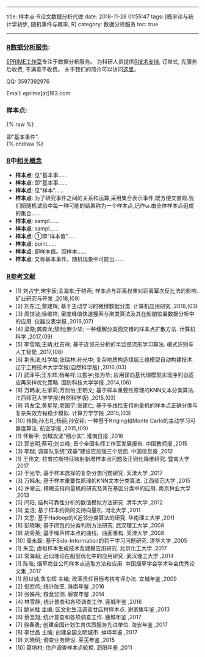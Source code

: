 
---
title: 样本点-R论文数据分析代做
date: 2018-11-28 01:55:47
tags: [概率论与统计学初步, 随机事件与概率, R]
category: 数据分析服务
toc: true

---



<span></span>
<!-- more -->

### [R](/tags/R/)[数据分析服务](/categories/数据分析服务/):
[EPRIME工作室](http://eprime.cn/)专注于数据分析服务。
为科研人员提供[R技术支持](http://eprime.cn/2018/08/18/EPRIME工作室R代做服务详情/), 订单式, 先服务后收费, 不满意不收费。
关于我们的简介可以访问[这里](http://eprime.cn/2018/08/17/关于EPRIME工作室/)。

QQ: 3597392976

Email: eprime[at]163.com



### 样本点:

{% raw %}
<div class="p1">即“基本事件”.</div>
{% endraw %}



### [R](/tags/R/)中[相关概念](/categories/数据分析服务)

- **样本点**: 见“基本事......
- **样本点**: 即“基本事......
- **样本点**: 见“样本”......
- **样本点**: 为了研究事件之间的关系和运算,采用集合表示事件,既方便又直观.我们把随机试验中每一种可能的结果称为一个样本点,记作ω.由全体样本点组成的集合......
- **样本点**: sampl......
- **样本点**: sampl......
- **样本点**: ①即“样本值”......
- **样本点**: point......
- **样本点**: 即样本值。因样本......
- **样本点**: 又称基本事件。随机现象中可能出......


### [R](/tags/R/)[参考文献](/categories/数据分析服务/)

- [1]  刘占宁;宋宇辰;孟海东;于晓燕; 样本点与距离权重对距离幂次反比法的影响. 矿业研究与开发 ,2018,(09)
- [2]  刘东江;黎建辉; 基于主动学习的微博数据分类. 计算机应用研究 ,2018,(03)
- [3]  周世波;徐维祥; 密度峰值快速搜索与聚类算法及其在船舶位置数据分析中的应用. 仪器仪表学报 ,2018,(07)
- [4]  梁路;龚奔龙;黎剑;滕少华; 一种缓解分类面交错的样本点扩散方法. 计算机科学 ,2017,(09)
- [5]  李雪晴;王靖;杜吉祥; 基于近邻元分析的半监督流形学习算法. 模式识别与人工智能 ,2017,(08)
- [6]  荆永滨;杜学胜;张瑞林;孙光中; 复杂地质构造煤层三维模型自动构建技术. 辽宁工程技术大学学报(自然科学版) ,2016,(03)
- [7]  武泽平;王东辉;杨希祥;江振宇;张为华; 应用径向基代理模型实现序列自适应再采样优化策略. 国防科技大学学报 ,2014,(06)
- [8]  万韩永;左家莉;万剑怡;王明文; 基于样本重要性原理的KNN文本分类算法. 江西师范大学学报(自然科学版) ,2015,(03)
- [9]  蒋友宝;黄星星;廖国宇;张建仁; 基于多线性支持向量机的样本点正确分类与复杂失效方程稳步模拟. 计算力学学报 ,2015,(03)
- [10]  佟操;孙志礼;杨丽;孙安邦; 一种基于Kriging和Monte Carlo的主动学习可靠度算法. 航空学报 ,2015,(09)
- [1]  怀新平; 创城攻坚“细小实”. 淮南日报 ,2016
- [2]  郭志明;蔡可;刘立峰; 首个全国名师工作室发展报告. 中国教师报 ,2015
- [3]  李越; 调查队系统“双基”建设应加强三个层面. 中国信息报 ,2012
- [1]  王伟文; 拉普拉斯特征映射新增样本点问题及正则化降维研究. 暨南大学 ,2017
- [2]  于光华; 基于样本选择的复杂分类问题研究. 天津大学 ,2017
- [3]  万韩永; 基于样本重要性原理的KNN文本分类算法. 江西师范大学 ,2015
- [4]  许翠云; 模糊支持向量机的研究及其在基因分类中的应用. 南京林业大学 ,2013
- [5]  闫阳; 结构可靠性分析的数值模拟方法研究. 清华大学 ,2012
- [6]  孟洁; 基于样本约简的支持向量机. 河北大学 ,2011
- [7]  文思; 基于Hadoop的K近邻分类算法的研究. 华南理工大学 ,2011
- [8]  彭晓琳; 基于闭包的分类判别方法研究. 武汉理工大学 ,2008
- [9]  胡秀英; 基于噪声样本点的曲线、曲面重构. 天津大学 ,2008
- [10]  周永磊; 基于Side-Information的若干学习问题研究. 清华大学 ,2005
- [1]  朱宝; 虚拟样本生成技术及建模应用研究. 北京化工大学 ,2017
- [2]  常海超; 近似理论在船型优化中的应用研究. 武汉理工大学 ,2014
- [1]  陈皓; 烟草商业公司样本点选取方法和应用. 中国烟草学会学术年会优秀论文集 ,2017
- [1]  阳以诚;鲁东辉 主编; 改革责任目标考核考评办法. 宜城年鉴 ,2009
- [2]  倪宏伟; 统计改革. 淮南年鉴 ,2016
- [3]  张姝丹; 粮食监测. 磐安年鉴 ,2014
- [4]  林雪静; 统计普查和各项调查工作. 鹿城年鉴 ,2016
- [5]  姚尚柱 主编; 区文化生活调查廿店村样本点. 谢家集年鉴 ,2013
- [6]  蔡坚翔; 统计普查和各项调查工作. 鹿城年鉴 ,2017
- [7]  徐春勇; 创建全国计划生育优质服务先进单位. 海安年鉴 ,2017
- [8]  李世昌 主编; 创建全国文明城市. 蚌埠年鉴 ,2017
- [9]  刘晓明; 调查业务建设. 莱芜年鉴 ,2015
- [10]  葛培村; 住户调查样本点轮换. 泗阳年鉴 ,2011




